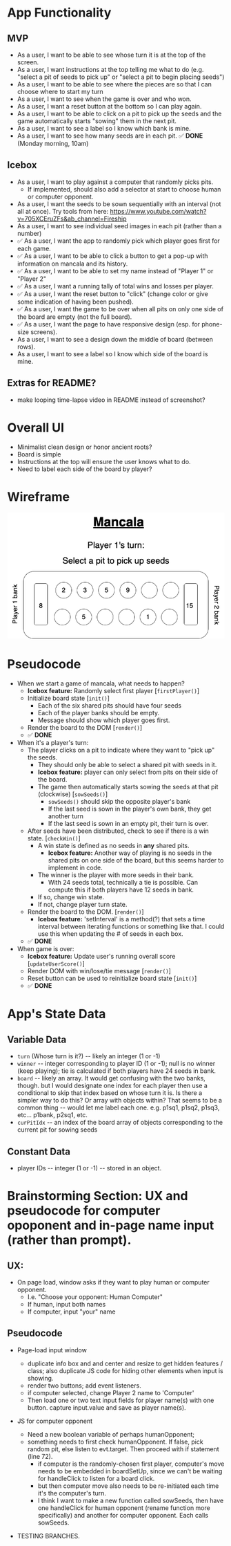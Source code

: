 # App Functionality

## MVP
- As a user, I want to be able to see whose turn it is at the top of the screen. 
- As a user, I want instructions at the top telling me what to do (e.g. "select a pit of seeds to pick up" or "select a pit to begin placing seeds")
- As a user, I want to be able to see where the pieces are so that I can choose where to start my turn
- As a user, I want to see when the game is over and who won.
- As a user, I want a reset button at the bottom so I can play again.
- As a user, I want to be able to click on a pit to pick up the seeds and the game automatically starts "sowing" them in the next pit.
- As a user, I want to see a label so I know which bank is mine.
- As a user, I want to see how many seeds are in each pit.
✅ **DONE** (Monday morning, 10am)

## Icebox
- As a user, I want to play against a computer that randomly picks pits.
    - If implemented, should also add a selector at start to choose human or computer opponent.
- As a user, I want the seeds to be sown sequentially with an interval (not all at once). Try tools from here: https://www.youtube.com/watch?v=705XCEruZFs&ab_channel=Fireship
- As a user, I want to see individual seed images in each pit (rather than a number)
- ✅ As a user, I want the app to randomly pick which player goes first for each game.
- ✅ As a user, I want to be able to click a button to get a pop-up with information on mancala and its history.
- ✅ As a user, I want to be able to set my name instead of "Player 1" or "Player 2"
- ✅ As a user, I want a running tally of total wins and losses per player.
- ✅ As a user, I want the reset button to "click" (change color or give some indication of having been pushed).
- ✅ As a user, I want the game to be over when all pits on only one side of the board are empty (not the full board).
- ✅ As a user, I want the page to have responsive design (esp. for phone-size screens).
- As a user, I want to see a design down the middle of board (between rows).
- As a user, I want to see a label so I know which side of the board is mine.

## Extras for README?
- make looping time-lapse video in README instead of screenshot?

# Overall UI

- Minimalist clean design or honor ancient roots?
- Board is simple
- Instructions at the top will ensure the user knows what to do.
- Need to label each side of the board by player?

# Wireframe

<img title="Wireframe of Mancala" alt="wireframe" src="/images/Mancala_wireframe.drawio.png">

# Pseudocode

- When we start a game of mancala, what needs to happen?
    - **Icebox feature:** Randomly select first player [``firstPlayer()``]
    - Initialize board state [``init()``]
        - Each of the six shared pits should have four seeds
        - Each of the player banks should be empty.
        - Message should show which player goes first.
    - Render the board to the DOM [``render()``]
    - ✅  **DONE**
- When it's a player's turn:
    - The player clicks on a pit to indicate where they want to "pick up" the seeds.
        - They should only be able to select a shared pit with seeds in it.
        - **Icebox feature:** player can only select from pits on their side of the board.
        - The game then automatically starts sowing the seeds at that pit (clockwise) [``sowSeeds()``]
            - ``sowSeeds()`` should skip the opposite player's bank
            - If the last seed is sown in the player's own bank, they get another turn 
            - If the last seed is sown in an empty pit, their turn is over.
    - After seeds have been distributed, check to see if there is a win state.  [``checkWin()``]
        - A win state is defined as no seeds in **any** shared pits.
            - **Icebox feature:** Another way of playing is no seeds in the shared pits on one side of the board, but this seems harder to implement in code.
        - The winner is the player with more seeds in their bank.
            - With 24 seeds total, technically a tie is possible. Can compute this if both players have 12 seeds in bank.
        - If so, change win state.
        - If not, change player turn state.
    - Render the board to the DOM.  [``render()``]
        - **Icebox feature:** 'setInterval' is a method(?) that sets a time interval between iterating functions or something like that. I could use this when updating the # of seeds in each box.
    - ✅ **DONE**
- When game is over:
    - **Icebox feature:** Update user's running overall score [``updateUserScore()``]
    - Render DOM with win/lose/tie message [``render()``]
    - Reset button can be used to reinitialize board state [``init()``]
    - ✅ **DONE**

# App's State Data

## Variable Data
- ``turn`` (Whose turn is it?) -- likely an integer (1 or -1)
- ``winner`` -- integer corresponding to player ID (1 or -1); null is no winner (keep playing); tie is calculated if both players have 24 seeds in bank.
- ``board`` -- likely an array. 
    It would get confusing with the two banks, though. but I would designate one index for each player then use a conditional to skip that index based on whose turn it is. Is there a simpler way to do this?
    Or array with objects within? That seems to be a common thing -- would let me label each one. e.g. p1sq1, p1sq2, p1sq3, etc... p1bank, p2sq1, etc.
- ``curPitIdx`` -- an index of the board array of objects corresponding to the current pit for sowing seeds

## Constant Data
- player IDs -- integer (1 or -1) -- stored in an object.


# Brainstorming Section: UX and pseudocode for computer opoponent and in-page name input (rather than prompt).

## UX:
- On page load, window asks if they want to play human or computer opponent.
    - I.e. "Choose your opponent: Human   Computer"
    - If human, input both names
    - If computer, input "your" name


## Pseudocode

- Page-load input window
    - duplicate info box and and center and resize to get hidden features / class; also duplicate JS code for hiding other elements when input is showing.
    - render two buttons; add event listeners.
    - if computer selected, change Player 2 name to 'Computer'
    - Then load one or two text input fields for player name(s) with one button. capture input.value and save as player name(s).
- JS for computer opponent
    - Need a new boolean variable of perhaps humanOpponent;
    - something needs to first check humanOpponent. If false, pick random pit, else listen to evt.target. Then proceed with if statement (line 72).
        - if computer is the randomly-chosen first player, computer's move needs to be embedded in boardSetUp, since we can't be waiting for handleClick to listen for a board click.
        - but then computer move also needs to be re-initiated each time it's the computer's turn.
        - I think I want to make a new function called sowSeeds, then have one handleClick for human opponent (rename function more specifically) and another for computer opponent. Each calls sowSeeds.


- TESTING BRANCHES.